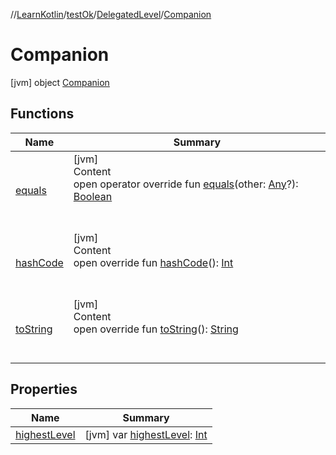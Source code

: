 //[LearnKotlin](../../../index.md)/[testOk](../../index.md)/[DelegatedLevel](../index.md)/[Companion](index.md)



# Companion  
 [jvm] object [Companion](index.md)   


## Functions  
  
|  Name|  Summary| 
|---|---|
| [equals](../../-rectangle/index.md#kotlin/Any/equals/#kotlin.Any?/PointingToDeclaration/)| [jvm]  <br>Content  <br>open operator override fun [equals](../../-rectangle/index.md#kotlin/Any/equals/#kotlin.Any?/PointingToDeclaration/)(other: [Any](https://kotlinlang.org/api/latest/jvm/stdlib/kotlin/-any/index.html)?): [Boolean](https://kotlinlang.org/api/latest/jvm/stdlib/kotlin/-boolean/index.html)  <br><br><br>
| [hashCode](../../-rectangle/index.md#kotlin/Any/hashCode/#/PointingToDeclaration/)| [jvm]  <br>Content  <br>open override fun [hashCode](../../-rectangle/index.md#kotlin/Any/hashCode/#/PointingToDeclaration/)(): [Int](https://kotlinlang.org/api/latest/jvm/stdlib/kotlin/-int/index.html)  <br><br><br>
| [toString](../../-rectangle/index.md#kotlin/Any/toString/#/PointingToDeclaration/)| [jvm]  <br>Content  <br>open override fun [toString](../../-rectangle/index.md#kotlin/Any/toString/#/PointingToDeclaration/)(): [String](https://kotlinlang.org/api/latest/jvm/stdlib/kotlin/-string/index.html)  <br><br><br>


## Properties  
  
|  Name|  Summary| 
|---|---|
| [highestLevel](index.md#testOk/DelegatedLevel.Companion/highestLevel/#/PointingToDeclaration/)|  [jvm] var [highestLevel](index.md#testOk/DelegatedLevel.Companion/highestLevel/#/PointingToDeclaration/): [Int](https://kotlinlang.org/api/latest/jvm/stdlib/kotlin/-int/index.html)   <br>

